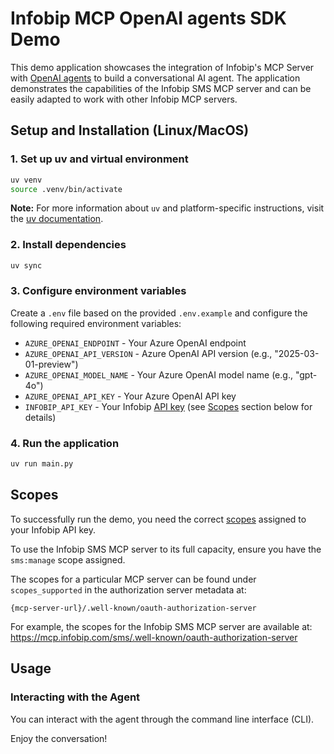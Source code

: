 # Infobip MCP OpenAI agents SDK Demo

This demo application showcases the integration of Infobip's MCP Server with [OpenAI agents](https://github.com/openai/openai-agents-python) to build a conversational AI agent. The application demonstrates the capabilities of the Infobip SMS MCP server and can be easily adapted to work with other Infobip MCP servers.

## Setup and Installation (Linux/MacOS)
### 1. Set up uv and virtual environment

```bash
uv venv
source .venv/bin/activate
```

**Note:** For more information about `uv` and platform-specific instructions, visit the [uv documentation](https://docs.astral.sh/uv/).

### 2. Install dependencies

```bash
uv sync
```

### 3. Configure environment variables

Create a `.env` file based on the provided `.env.example` and configure the following required environment variables:

- `AZURE_OPENAI_ENDPOINT` - Your Azure OpenAI endpoint
- `AZURE_OPENAI_API_VERSION` - Azure OpenAI API version (e.g., "2025-03-01-preview")
- `AZURE_OPENAI_MODEL_NAME` - Your Azure OpenAI model name (e.g., "gpt-4o")
- `AZURE_OPENAI_API_KEY` - Your Azure OpenAI API key
- `INFOBIP_API_KEY` - Your Infobip [API key](https://www.infobip.com/docs/essentials/api-essentials/api-authentication#api-key-header) (see [Scopes](#scopes) section below for details)

### 4. Run the application

```bash
uv run main.py
```

## Scopes

To successfully run the demo, you need the correct [scopes](https://www.infobip.com/docs/essentials/api-essentials/api-authorization#api-scopes) assigned to your Infobip API key.

To use the Infobip SMS MCP server to its full capacity, ensure you have the `sms:manage` scope assigned.

The scopes for a particular MCP server can be found under `scopes_supported` in the authorization server metadata at:

```
{mcp-server-url}/.well-known/oauth-authorization-server
```

For example, the scopes for the Infobip SMS MCP server are available at:
https://mcp.infobip.com/sms/.well-known/oauth-authorization-server

## Usage

### Interacting with the Agent

You can interact with the agent through the command line interface (CLI).

Enjoy the conversation!
